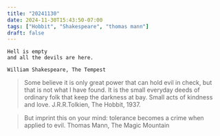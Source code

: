 ```yaml
---
title: "20241130"
date: 2024-11-30T15:43:50-07:00
tags: ["Hobbit", "Shakespeare", "thomas mann"]
draft: false
---
```


```
Hell is empty
and all the devils are here.

William Shakespeare, The Tempest
```

> Some believe it is only great power that can hold evil in check, but that is not what I have found. It is the small everyday deeds of ordinary folk that keep the darkness at bay. Small acts of kindness and love. J.R.R.Tolkien, The Hobbit, 1937.

> But imprint this on your mind: tolerance becomes a crime when applied to evil. Thomas Mann, The Magic Mountain

